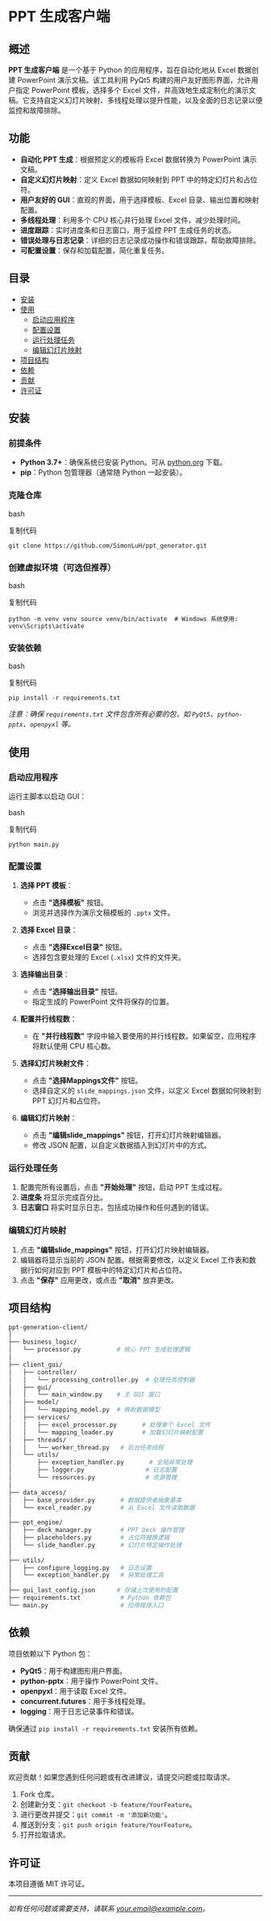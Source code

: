 # PPT 生成客户端

## 概述

**PPT 生成客户端** 是一个基于 Python 的应用程序，旨在自动化地从 Excel 数据创建 PowerPoint 演示文稿。该工具利用 PyQt5 构建的用户友好图形界面，允许用户指定 PowerPoint 模板，选择多个 Excel 文件，并高效地生成定制化的演示文稿。它支持自定义幻灯片映射、多线程处理以提升性能，以及全面的日志记录以便监控和故障排除。

## 功能

- **自动化 PPT 生成**：根据预定义的模板将 Excel 数据转换为 PowerPoint 演示文稿。
- **自定义幻灯片映射**：定义 Excel 数据如何映射到 PPT 中的特定幻灯片和占位符。
- **用户友好的 GUI**：直观的界面，用于选择模板、Excel 目录、输出位置和映射配置。
- **多线程处理**：利用多个 CPU 核心并行处理 Excel 文件，减少处理时间。
- **进度跟踪**：实时进度条和日志窗口，用于监控 PPT 生成任务的状态。
- **错误处理与日志记录**：详细的日志记录成功操作和错误跟踪，帮助故障排除。
- **可配置设置**：保存和加载配置，简化重复任务。

## 目录

- [安装](#%E5%AE%89%E8%A3%85)
- [使用](#%E4%BD%BF%E7%94%A8)
    - [启动应用程序](#%E5%90%AF%E5%8A%A8%E5%BA%94%E7%94%A8%E7%A8%8B%E5%BA%8F)
    - [配置设置](#%E9%85%8D%E7%BD%AE%E8%AE%BE%E7%BD%AE)
    - [运行处理任务](#%E8%BF%90%E8%A1%8C%E5%A4%84%E7%90%86%E4%BB%BB%E5%8A%A1)
    - [编辑幻灯片映射](#%E7%BC%96%E8%BE%91%E5%B9%BB%E7%81%AF%E7%89%87%E6%98%A0%E5%B0%84)
- [项目结构](#%E9%A1%B9%E7%9B%AE%E7%BB%93%E6%9E%84)
- [依赖](#%E4%BE%9D%E8%B5%96)
- [贡献](#%E8%B4%A1%E7%8C%AE)
- [许可证](#%E8%AE%B8%E5%8F%AF%E8%AF%81)

## 安装

### 前提条件

- **Python 3.7+**：确保系统已安装 Python。可从 [python.org](https://www.python.org/downloads/) 下载。
- **pip**：Python 包管理器（通常随 Python 一起安装）。

### 克隆仓库

bash

复制代码

`git clone https://github.com/SimonLuH/ppt_generator.git`

### 创建虚拟环境（可选但推荐）

bash

复制代码

`python -m venv venv source venv/bin/activate  # Windows 系统使用: venv\Scripts\activate`

### 安装依赖

bash

复制代码

`pip install -r requirements.txt`

_注意：确保 `requirements.txt` 文件包含所有必要的包，如 `PyQt5`、`python-pptx`、`openpyxl` 等。_

## 使用

### 启动应用程序

运行主脚本以启动 GUI：

bash

复制代码

`python main.py`

### 配置设置

1. **选择 PPT 模板**：
    
    - 点击 **"选择模板"** 按钮。
    - 浏览并选择作为演示文稿模板的 `.pptx` 文件。
2. **选择 Excel 目录**：
    
    - 点击 **"选择Excel目录"** 按钮。
    - 选择包含要处理的 Excel (`.xlsx`) 文件的文件夹。
3. **选择输出目录**：
    
    - 点击 **"选择输出目录"** 按钮。
    - 指定生成的 PowerPoint 文件将保存的位置。
4. **配置并行线程数**：
    
    - 在 **"并行线程数"** 字段中输入要使用的并行线程数。如果留空，应用程序将默认使用 CPU 核心数。
5. **选择幻灯片映射文件**：
    
    - 点击 **"选择Mappings文件"** 按钮。
    - 选择自定义的 `slide_mappings.json` 文件，以定义 Excel 数据如何映射到 PPT 幻灯片和占位符。
6. **编辑幻灯片映射**：
    
    - 点击 **"编辑slide_mappings"** 按钮，打开幻灯片映射编辑器。
    - 修改 JSON 配置，以自定义数据插入到幻灯片中的方式。

### 运行处理任务

1. 配置完所有设置后，点击 **"开始处理"** 按钮，启动 PPT 生成过程。
2. **进度条** 将显示完成百分比。
3. **日志窗口** 将实时显示日志，包括成功操作和任何遇到的错误。

### 编辑幻灯片映射

1. 点击 **"编辑slide_mappings"** 按钮，打开幻灯片映射编辑器。
2. 编辑器将显示当前的 JSON 配置。根据需要修改，以定义 Excel 工作表和数据行如何对应到 PPT 模板中的特定幻灯片和占位符。
3. 点击 **"保存"** 应用更改，或点击 **"取消"** 放弃更改。

## 项目结构

```bash
ppt-generation-client/
│
├── business_logic/
│   └── processor.py          # 核心 PPT 生成处理逻辑
│
├── client_gui/
│   ├── controller/
│   │   └── processing_controller.py  # 处理任务控制器
│   ├── gui/
│   │   └── main_window.py    # 主 GUI 窗口
│   ├── model/
│   │   └── mapping_model.py  # 映射数据模型
│   ├── services/
│   │   ├── excel_processor.py       # 处理单个 Excel 文件
│   │   └── mapping_loader.py        # 加载幻灯片映射配置
│   ├── threads/
│   │   └── worker_thread.py   # 后台任务线程
│   └── utils/
│       ├── exception_handler.py       # 全局异常处理
│       ├── logger.py                 # 日志配置
│       └── resources.py              # 资源管理
│
├── data_access/
│   ├── base_provider.py       # 数据提供者抽象基类
│   └── excel_reader.py        # 从 Excel 文件读取数据
│
├── ppt_engine/
│   ├── deck_manager.py        # PPT Deck 操作管理
│   ├── placeholders.py        # 占位符替换逻辑
│   └── slide_handler.py       # 幻灯片特定操作处理
│
├── utils/
│   ├── configure_logging.py   # 日志设置
│   └── exception_handler.py   # 异常处理工具
│
├── gui_last_config.json      # 存储上次使用的配置
├── requirements.txt           # Python 依赖包
└── main.py                    # 应用程序入口

```

## 依赖

项目依赖以下 Python 包：

- **PyQt5**：用于构建图形用户界面。
- **python-pptx**：用于操作 PowerPoint 文件。
- **openpyxl**：用于读取 Excel 文件。
- **concurrent.futures**：用于多线程处理。
- **logging**：用于日志记录事件和错误。

确保通过 `pip install -r requirements.txt` 安装所有依赖。

## 贡献

欢迎贡献！如果您遇到任何问题或有改进建议，请提交问题或拉取请求。

1. Fork 仓库。
2. 创建新分支：`git checkout -b feature/YourFeature`。
3. 进行更改并提交：`git commit -m '添加新功能'`。
4. 推送到分支：`git push origin feature/YourFeature`。
5. 打开拉取请求。

## 许可证

本项目遵循 MIT 许可证。

---

_如有任何问题或需要支持，请联系 your.email@example.com。_
